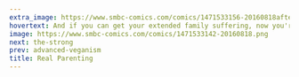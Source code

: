 ```yaml
---
extra_image: https://www.smbc-comics.com/comics/1471533156-20160818after.png
hovertext: And if you can get your extended family suffering, now you're really doing it right.
image: https://www.smbc-comics.com/comics/1471533142-20160818.png
next: the-strong
prev: advanced-veganism
title: Real Parenting
---
```

